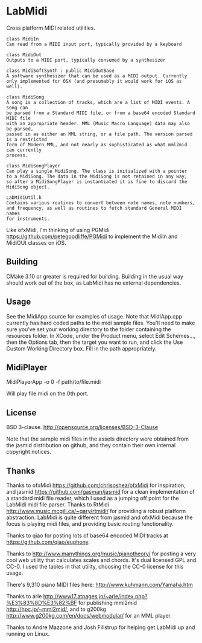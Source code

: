 LabMidi
=======

Cross platform MIDI related utilities.

    class MidiIn
    Can read from a MIDI input port, typically provided by a keyboard

    class MidiOut
    Outputs to a MIDI port, typically consumed by a synthesizer

    class MidiSoftSynth : public MidiOutBase
    A software synthesizer that can be used as a MIDI output. Currently
    only implemented for OSX (and presumably it would work for iOS as well).

    class MidiSong
    A song is a collection of tracks, which are a list of MIDI events. A song can
    be parsed from a Standard MIDI file, or from a base64 encoded Standard MIDI file
    with an appropriate header. MML (Music Macro Language) data may also be parsed,
    passed in as either an MML string, or a file path. The version parsed is a restricted
    form of Modern MML, and not nearly as sophisticated as what mml2mid can currently
    process.

    class MidiSongPlayer
    Can play a single MidiSong. The class is initialized with a pointer
    to a MidiSong. The data in the MidiSong is not retained in any way,
    so after a MidiSongPlayer is instantiated it is fine to discard the
    MidiSong object.

    LabMidiUtil.h
    Contains various routines to convert between note names, note numbers,
    and frequency, as well as routines to fetch standard General MIDI names
    for instruments.

Like ofxMidi, I'm thinking of using PGMidi <https://github.com/petegoodliffe/PGMidi> to implement the MidiIn and MidiOUt classes on iOS.

Building
--------
CMake 3.10 or greater is required for building. Building in the usual way should work out of the box, as LabMidi
has no external dependencies.

Usage
-----
See the MidiApp source for examples of usage. Note that MidiApp.cpp currently has hard coded paths to the midi sample files.
You'll need to make sure you've set your working directory to the folder containing the resources folder. In XCode, under the Product menu, select Edit Schemes..., then the Options tab, then the target you want to run, and click the Use Custom Working Directory box. Fill in the path appropriately.

MidiPlayer
----------

MidiPlayerApp -o 0 -f path/to/file.midi

Will play file.midi on the 0th port.

License
-------
BSD 3-clause. <http://opensource.org/licenses/BSD-3-Clause>

Note that the sample midi files in the assets directory were obtained from the jasmid
distribution on github, and they contain their own internal copyright notices.

Thanks
------
Thanks to ofxMidi <https://github.com/chrisoshea/ofxMidi> for inspiration, and jasmid <https://github.com/gasman/jasmid> for a clean implementation of a standard midi file reader, which I
used as a jumping off point for the LabMidi midi file parser. Thanks to RtMidi <http://www.music.mcgill.ca/~gary/rtmidi/> for providing a robust platform abstraction.
LabMidi is quite different from jasmid and ofxMidi because the focus is playing midi files, and providing basic routing functionality.

Thanks to qiao for posting lots of base64 encoded MIDI tracks at <https://github.com/qiao/euphony>.

Thanks to <http://www.manythings.org/music/pianotheory/> for posting a very cool web utility that calculates scales and chords.
It's dual licensed GPL and CC-0. I used the tables in that utility, choosing the CC-0 license for this usage.

There's 9,310 piano MIDI files here: <http://www.kuhmann.com/Yamaha.htm>

Thanks to arle <http://www17.atpages.jp/~arle/index.php?%E3%83%8D%E3%82%BF> for publishing mml2mid <http://hpc.jp/~mml2mid/>,
and to g200kg <http://www.g200kg.com/en/docs/webmodular/> for an MML player.

Thanks to Andre Mazzone and Josh Fillstrup for helping get LabMidi up and running on Linux.
